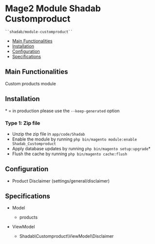 # Mage2 Module Shadab Customproduct

    ``shadab/module-customproduct``

 - [Main Functionalities](#markdown-header-main-functionalities)
 - [Installation](#markdown-header-installation)
 - [Configuration](#markdown-header-configuration)
 - [Specifications](#markdown-header-specifications)


## Main Functionalities
Custom products module

## Installation
\* = in production please use the `--keep-generated` option

### Type 1: Zip file

 - Unzip the zip file in `app/code/Shadab`
 - Enable the module by running `php bin/magento module:enable Shadab_Customproduct`
 - Apply database updates by running `php bin/magento setup:upgrade`\*
 - Flush the cache by running `php bin/magento cache:flush`


## Configuration

 - Product Disclaimer (settings/general/disclaimer)


## Specifications

 - Model
	- products

 - ViewModel
	- Shadab\Customproduct\ViewModel\Disclaimer




